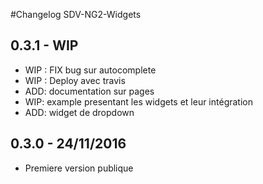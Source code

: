 #Changelog SDV-NG2-Widgets

## 0.3.1 - WIP

* WIP : FIX bug sur autocomplete
* WIP : Deploy avec travis
* ADD: documentation sur pages
* WIP: example presentant les widgets et leur intégration
* ADD: widget de dropdown

## 0.3.0 - 24/11/2016

* Premiere version publique
